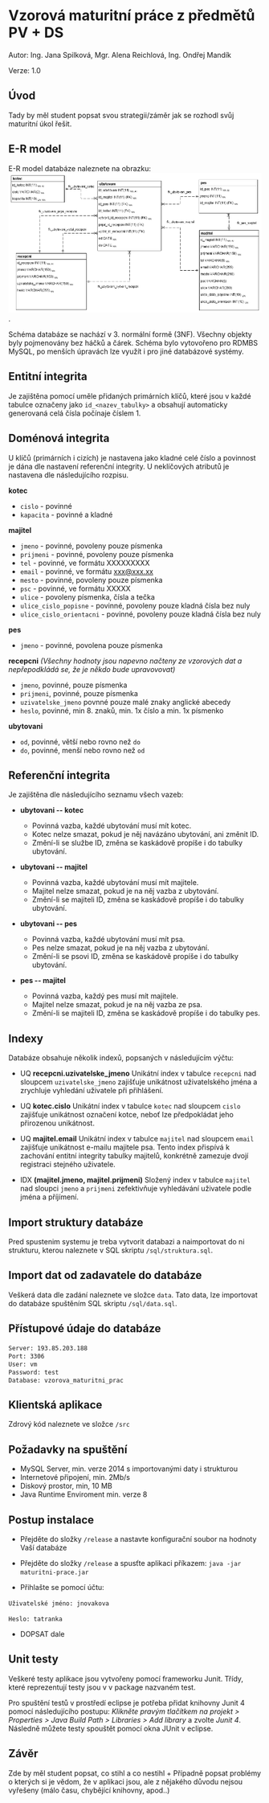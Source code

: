 # Vzorová maturitní práce z předmětů PV + DS

Autor: Ing. Jana Spilková, Mgr. Alena Reichlová, Ing. Ondřej Mandík

Verze: 1.0 


## Úvod

Tady by měl student popsat svou strategii/záměr jak se rozhodl svůj maturitní úkol řešit.

## E-R model
E-R model databáze naleznete na obrazku: ![E-R Model](doc/er.png). 

Schéma databáze se nachází v 3. normální formě (3NF). Všechny objekty byly pojmenovány bez háčků a čárek. Schéma bylo vytovořeno pro RDMBS MySQL, po menších úpravách lze využít i pro jiné databázové systémy.

## Entitní integrita
Je zajištěna pomocí uměle přidaných primárních klíčů, které jsou v každé tabulce označeny jako `id_<nazev_tabulky>` a obsahují automaticky generovaná celá čísla počínaje číslem 1.

## Doménová integrita

U klíčů (primárních i cizích) je nastavena jako kladné celé číslo a povinnost je dána dle nastavení referenční integrity. U neklíčových atributů je nastavena dle následujícího rozpisu.

**kotec**
* `cislo` - povinné
* `kapacita` - povinné a kladné

**majitel**
* `jmeno` - povinné, povoleny pouze písmenka
* `prijmeni` - povinné, povoleny pouze písmenka
* `tel` - povinné, ve formátu XXXXXXXXX 
* `email` - povinné, ve formátu xxx@xxx.xx
* `mesto` - povinné, povoleny pouze písmenka
* `psc` - povinné, ve formátu XXXXX
* `ulice` - povoleny písmenka, čísla a tečka
* `ulice_cislo_popisne` - povinné, povoleny pouze kladná čísla bez nuly
* `ulice_cislo_orientacni` - povinné, povoleny pouze kladná čísla bez nuly

**pes**
* `jmeno` - povinné, povolena pouze písmenka

**recepcni** *(Všechny hodnoty jsou napevno načteny ze vzorových dat a nepřepodkládá se, že je někdo bude upravovovat)*
* `jmeno`, povinné, pouze písmenka
* `prijmeni`, povinné, pouze písmenka
* `uzivatelske_jmeno` povnné pouze malé znaky anglické abecedy
* `heslo`, povinné, min 8. znaků, min. 1x číslo a min. 1x písmenko

**ubytovani**
* `od`, povinné, větší nebo rovno než `do`
* `do`, povinné, menší nebo rovno než `od`
  

## Referenční integrita
Je zajištěna dle následujícího seznamu všech vazeb:

* **ubytovani -- kotec** 
	* Povinná vazba, každé ubytování musí mít kotec. 
	* Kotec nelze smazat, pokud je něj navázáno ubytování, ani změnit ID.
	* Změní-li se službe ID, změna se kaskádově propíše i do tabulky ubytování.

* **ubytovani -- majitel**
	* Povinná vazba, každé ubytování musí mít majitele. 
	* Majitel nelze smazat, pokud je na něj vazba z ubytování.
	* Změní-li se majiteli ID, změna se kaskádově propíše i do tabulky ubytování.

* **ubytovani -- pes**
	* Povinná vazba, každé ubytování musí mít psa. 
	* Pes nelze smazat, pokud je na něj vazba z ubytování.
	* Změní-li se psovi ID, změna se kaskádově propíše i do tabulky ubytování.

* **pes -- majitel**
	* Povinná vazba, každý pes musí mít majitele. 
	* Majitel nelze smazat, pokud je na něj vazba ze psa.
	* Změní-li se majiteli ID, změna se kaskádově propíše i do tabulky pes.
	

## Indexy 
Databáze obsahuje několik indexů, popsaných v následujícím výčtu:

* UQ **recepcni.uzivatelske_jmeno** Unikátní index v tabulce `recepcni` nad sloupcem `uzivatelske_jmeno` zajišťuje unikátnost uživatelského jména a zrychluje vyhledání uživatele při přihlášení.


* UQ **kotec.cislo** Unikátní index v tabulce `kotec` nad sloupcem `cislo` zajišťuje unikátnost označení kotce, neboť lze předpokládat jeho přirozenou unikátnost.


* UQ **majitel.email** Unikátní index v tabulce `majitel` nad sloupcem `email` zajišťuje unikátnost e-mailu majitele psa. Tento index přispívá k zachování entitní integrity tabulky majitelů, konkrétně zamezuje dvojí registraci stejného uživatele.


* IDX **(majitel.jmeno, majitel.prijmeni)** Složený index v tabulce `majitel` nad sloupci `jmeno` a `prijmeni` zefektivňuje vyhledávání uživatele podle jména a příjímení.

## Import struktury databáze
Pred spustenim systemu je treba vytvorit databazi a naimportovat do ni strukturu, kterou naleznete v SQL skriptu `/sql/struktura.sql`. 

## Import dat od zadavatele do databáze
Veškerá data dle zadání naleznete ve složce `data`. Tato data, lze importovat do databáze spuštěním SQL skriptu `/sql/data.sql`.

## Přístupové údaje do databáze
	Server: 193.85.203.188
	Port: 3306
	User: vm
	Password: test
	Database: vzorova_maturitni_prac

## Klientská aplikace
Zdrový kód naleznete ve složce `/src`

## Požadavky na spuštění
* MySQL Server, min. verze 2014 s importovanými daty i strukturou
* Internetové připojení, min. 2Mb/s
* Diskový prostor, min, 10 MB
* Java Runtime Enviroment min. verze 8

## Postup instalace
* Přejděte do složky `/release` a nastavte konfigurační soubor na hodnoty Vaší databáze

* Přejděte do složky `/release` a spusťte aplikaci příkazem:
`java -jar maturitni-prace.jar`

* Přihlašte se pomocí účtu:

`Uživatelské jméno: jnovakova`

`Heslo: tatranka`
	
* DOPSAT dale

## Unit testy
Veškeré testy aplikace jsou vytvořeny pomocí frameworku Junit. Třídy, které reprezentují testy jsou v v package nazvaném test. 

Pro spuštění testů v prostředí eclipse je potřeba přidat knihovny Junit 4 pomocí následujícího postupu: *Klikněte pravým tlačítkem na projekt > Properties > Java Build Path > Libraries > Add library* a zvolte *Junit 4*. Následně můžete testy spouštět pomocí okna JUnit v eclipse.


## Závěr

Zde by měl student popsat, co stihl a co nestihl + Případně popsat problémy o kterých si je vědom, že v aplikaci jsou, ale z nějakého důvodu nejsou vyřešeny (málo času, chybějící knihovny, apod..)